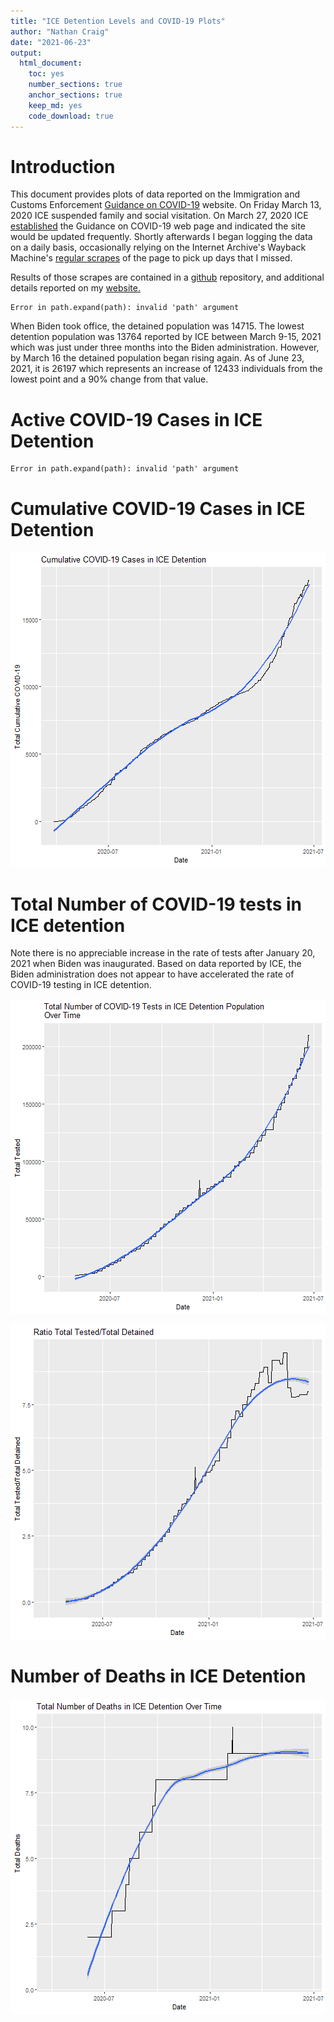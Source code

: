 ```yaml
---
title: "ICE Detention Levels and COVID-19 Plots"
author: "Nathan Craig"
date: "2021-06-23"
output:
  html_document:
    toc: yes
    number_sections: true
    anchor_sections: true
    keep_md: yes
    code_download: true
---
```


# Introduction

This document provides plots of data reported on the Immigration and Customs Enforcement [Guidance on COVID-19](https://www.ice.gov/coronavirus) website. On Friday March 13, 2020 ICE suspended family and social visitation. On March 27, 2020 ICE [established](https://web.archive.org/web/20200327175825/https://www.ice.gov/coronavirus) the Guidance on COVID-19 web page and indicated the site would be updated frequently. Shortly afterwards I began logging the data on a daily basis, occasionally relying on the Internet Archive's Wayback Machine's [regular scrapes](https://web.archive.org/web/20200401000000*/https://www.ice.gov/coronavirus) of the page to pick up days that I missed.

Results of those scrapes are contained in a [github](https://github.com/n8craig/ICE-COVID-19) repository, and additional details reported on my [website.](https://ncraig.netlify.app/)








```
Error in path.expand(path): invalid 'path' argument
```




When Biden took office, the detained population was 14715. The lowest detention population was 13764 reported by ICE between March 9-15, 2021  which was just under three months into the Biden administration. However, by March 16 the detained population began rising again. As of June 23, 2021, it is 26197 which represents an increase of 12433 individuals from the lowest point and a 90% change from that value.


# Active COVID-19 Cases in ICE Detention

```
Error in path.expand(path): invalid 'path' argument
```

# Cumulative COVID-19 Cases in ICE Detention

![plot of chunk Cumulative-COVID-19](figure/Cumulative-COVID-19-1.png)

# Total Number of COVID-19 tests in ICE detention
Note there is no appreciable increase in the rate of tests after January 20, 2021 when Biden was inaugurated. Based on data reported by ICE, the Biden administration does not appear to have accelerated the rate of COVID-19 testing in ICE detention.

![plot of chunk Total-COVID-19-Tests](figure/Total-COVID-19-Tests-1.png)


![plot of chunk unnamed-chunk-2](figure/unnamed-chunk-2-1.png)

# Number of Deaths in ICE Detention

![plot of chunk Total-Deaths-in-ICE-Custody](figure/Total-Deaths-in-ICE-Custody-1.png)
